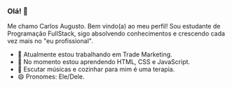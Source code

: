 ### Olá! 👋


Me chamo Carlos Augusto. Bem vindo(a) ao meu perfil!
Sou estudante de Programação FullStack, sigo absolvendo conhecimentos e crescendo cada vez mais no "eu profissional".

- 🔭 Atualmente estou trabalhando em Trade Marketing.
- 🌱 No momento estou aprendendo HTML, CSS e JavaScript.
- 🛝 Escutar músicas e cozinhar para mim é uma terapia.
- 😄 Pronomes: Ele/Dele.

